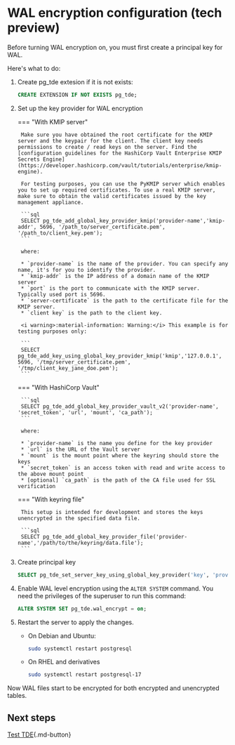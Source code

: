# WAL encryption configuration (tech preview)

Before turning WAL encryption on, you must first create a principal key for WAL.

Here's what to do:

1. Create pg_tde extesion if it is not exists:

    ```sql
    CREATE EXTENSION IF NOT EXISTS pg_tde;
    ```
2. Set up the key provider for WAL encryption

    === "With KMIP server"

        Make sure you have obtained the root certificate for the KMIP server and the keypair for the client. The client key needs permissions to create / read keys on the server. Find the [configuration guidelines for the HashiCorp Vault Enterprise KMIP Secrets Engine](https://developer.hashicorp.com/vault/tutorials/enterprise/kmip-engine).
        
        For testing purposes, you can use the PyKMIP server which enables you to set up required certificates. To use a real KMIP server, make sure to obtain the valid certificates issued by the key management appliance. 

        ```sql
        SELECT pg_tde_add_global_key_provider_kmip('provider-name','kmip-addr', 5696, '/path_to/server_certificate.pem', '/path_to/client_key.pem');
        ```

        where:

        * `provider-name` is the name of the provider. You can specify any name, it's for you to identify the provider.
        * `kmip-addr` is the IP address of a domain name of the KMIP server
        * `port` is the port to communicate with the KMIP server. Typically used port is 5696.
        * `server-certificate` is the path to the certificate file for the KMIP server.
        * `client key` is the path to the client key.

        <i warning>:material-information: Warning:</i> This example is for testing purposes only:

        ```
        SELECT pg_tde_add_key_using_global_key_provider_kmip('kmip','127.0.0.1', 5696, '/tmp/server_certificate.pem', '/tmp/client_key_jane_doe.pem');
        ```

    === "With HashiCorp Vault"
    
        ```sql
        SELECT pg_tde_add_global_key_provider_vault_v2('provider-name', 'secret_token', 'url', 'mount', 'ca_path');
        ``` 

        where: 

        * `provider-name` is the name you define for the key provider
        * `url` is the URL of the Vault server
        * `mount` is the mount point where the keyring should store the keys
        * `secret_token` is an access token with read and write access to the above mount point
        * [optional] `ca_path` is the path of the CA file used for SSL verification


    === "With keyring file"

        This setup is intended for development and stores the keys unencrypted in the specified data file.    

        ```sql
        SELECT pg_tde_add_global_key_provider_file('provider-name','/path/to/the/keyring/data.file');
        ```

3. Create principal key
    
    ```sql
    SELECT pg_tde_set_server_key_using_global_key_provider('key', 'provider-name');
    ```

4. Enable WAL level encryption using the `ALTER SYSTEM` command. You need the privileges of the superuser to run this command:

    ```sql
    ALTER SYSTEM SET pg_tde.wal_encrypt = on;
    ```

5. Restart the server to apply the changes.

    * On Debian and Ubuntu:    

       ```sh
       sudo systemctl restart postgresql
       ```
    
    * On RHEL and derivatives

       ```sh
       sudo systemctl restart postgresql-17
       ```

Now WAL files start to be encrypted for both encrypted and unencrypted tables.

## Next steps

[Test TDE](test.md){.md-button}